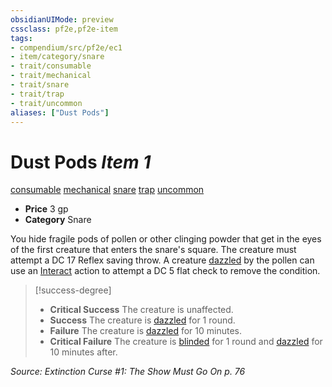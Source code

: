 ```yaml
---
obsidianUIMode: preview
cssclass: pf2e,pf2e-item
tags:
- compendium/src/pf2e/ec1
- item/category/snare
- trait/consumable
- trait/mechanical
- trait/snare
- trait/trap
- trait/uncommon
aliases: ["Dust Pods"]
---
```

# Dust Pods *Item 1*  
[consumable](../../../rules/traits/consumable.md)  [mechanical](../../../rules/traits/mechanical.md)  [snare](../../../rules/traits/snare.md)  [trap](../../../rules/traits/trap.md)  [uncommon](../../../rules/traits/uncommon.md)  

- **Price** 3 gp
- **Category** Snare

You hide fragile pods of pollen or other clinging powder that get in the eyes of the first creature that enters the snare's square. The creature must attempt a DC 17 Reflex saving throw. A creature [dazzled](../../../rules/conditions.md#Dazzled) by the pollen can use an [Interact](../../../rules/actions/interact.md) action to attempt a DC 5 flat check to remove the condition.

> [!success-degree] 
> - **Critical Success** The creature is unaffected.
> - **Success** The creature is [dazzled](../../../rules/conditions.md#Dazzled) for 1 round.
> - **Failure** The creature is [dazzled](../../../rules/conditions.md#Dazzled) for 10 minutes.
> - **Critical Failure** The creature is [blinded](../../../rules/conditions.md#Blinded) for 1 round and [dazzled](../../../rules/conditions.md#Dazzled) for 10 minutes after.

*Source: Extinction Curse #1: The Show Must Go On p. 76*